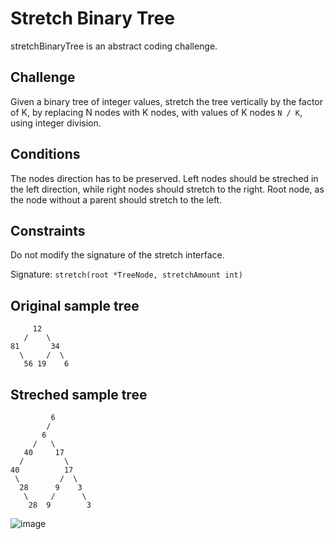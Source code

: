 # Stretch Binary Tree

stretchBinaryTree is an abstract coding challenge.

## Challenge

Given a binary tree of integer values, stretch the tree vertically by the factor of K, by replacing N nodes with K nodes, with values of K nodes `N / K`, using integer division.

## Conditions
The nodes direction has to be preserved. Left nodes should be streched in the left direction, while right nodes should stretch to the right. Root node, as the node without a parent should stretch to the left.

## Constraints

Do not modify the signature of the stretch interface.

Signature: `stretch(root *TreeNode, stretchAmount int)`

## Original sample tree

```
     12
   /    \
81       34
  \     /  \
   56 19    6
```
## Streched sample tree

```
         6
        /
       6
     /   \
   40     17
  /         \
40          17
 \         /  \
  28      9    3
   \     /      \
    28  9        3
```




![image](https://github.com/Dreamwings/LeetCodeSol/assets/24214277/32837459-1e9d-4614-b6ce-1cbe4be8393a)

